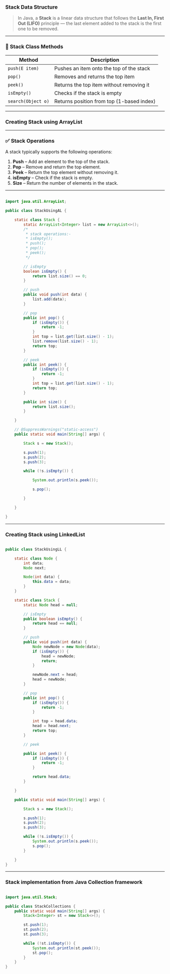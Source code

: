 ### Stack Data Structure

> In Java, a **Stack** is a linear data structure that follows the **Last In, First Out (LIFO)** principle — the last element added to the stack is the first one to be removed.

---

### 🧠 Stack Class Methods

| Method             | Description                               |
| ------------------ | ----------------------------------------- |
| `push(E item)`     | Pushes an item onto the top of the stack  |
| `pop()`            | Removes and returns the top item          |
| `peek()`           | Returns the top item without removing it  |
| `isEmpty()`        | Checks if the stack is empty              |
| `search(Object o)` | Returns position from top (1-based index) |

---

### Creating Stack using ArrayList

---

### ✅ Stack Operations

A stack typically supports the following operations:

1. **Push** – Add an element to the top of the stack.
2. **Pop** – Remove and return the top element.
3. **Peek** – Return the top element without removing it.
4. **isEmpty** – Check if the stack is empty.
5. **Size** – Return the number of elements in the stack.

---

```java

import java.util.ArrayList;

public class StackUsingAL {

    static class Stack {
        static ArrayList<Integer> list = new ArrayList<>();
        /*
         * stack operations:-
         * isEmpty();
         * push();
         * pop();
         * peek();
         */

        // isEmpty
        boolean isEmpty() {
            return list.size() == 0;
        }

        // push
        public void push(int data) {
            list.add(data);
        }

        // pop
        public int pop() {
            if (isEmpty()) {
                return -1;
            }
            int top = list.get(list.size() - 1);
            list.remove(list.size() - 1);
            return top;
        }

        // peek
        public int peek() {
            if (isEmpty()) {
                return -1;
            }
            int top = list.get(list.size() - 1);
            return top;
        }

        public int size() {
            return list.size();
        }

    }

    // @SuppressWarnings("static-access")
    public static void main(String[] args) {

        Stack s = new Stack();

        s.push(1);
        s.push(2);
        s.push(3);

        while (!s.isEmpty()) {

            System.out.println(s.peek());

            s.pop();

        }

    }

}
```

---

### Creating Stack using LinkedList

```java

public class StackUsingLL {

    static class Node {
        int data;
        Node next;

        Node(int data) {
            this.data = data;
        }
    }

    static class Stack {
        static Node head = null;

        // isEmpty
        public boolean isEmpty() {
            return head == null;
        }

        // push
        public void push(int data) {
            Node newNode = new Node(data);
            if (isEmpty()) {
                head = newNode;
                return;
            }

            newNode.next = head;
            head = newNode;
        }

        // pop
        public int pop() {
            if (isEmpty()) {
                return -1;
            }

            int top = head.data;
            head = head.next;
            return top;
        }

        // peek

        public int peek() {
            if (isEmpty()) {
                return -1;
            }

            return head.data;
        }

    }

    public static void main(String[] args) {

        Stack s = new Stack();

        s.push(1);
        s.push(2);
        s.push(3);

        while (!s.isEmpty()) {
            System.out.println(s.peek());
            s.pop();
        }

    }
}
```

---

### Stack implementation from Java Collection framework

```java

import java.util.Stack;

public class StackCollections {
    public static void main(String[] args) {
        Stack<Integer> st = new Stack<>();

        st.push(1);
        st.push(2);
        st.push(3);

        while (!st.isEmpty()) {
            System.out.println(st.peek());
            st.pop();
        }
    }
}
```
